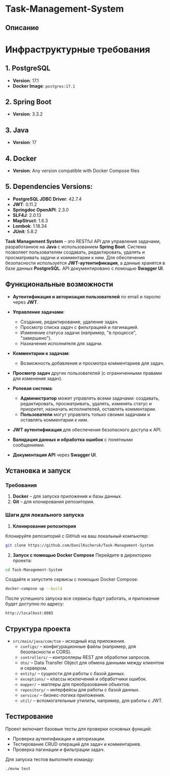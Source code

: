 # Task-Management-System

## Описание

# Инфраструктурные требования

## 1. **PostgreSQL**
   - **Version**: 17.1
   - **Docker Image**: `postgres:17.1`

## 2. **Spring Boot**
   - **Version**: 3.3.2

## 3. **Java**
   - **Version**: 17

## 4. **Docker**
   - **Version**: Any version compatible with Docker Compose files

## 5. **Dependencies Versions**:
   - **PostgreSQL JDBC Driver**: 42.7.4
   - **JWT**: 0.11.2
   - **Springdoc OpenAPI**: 2.3.0
   - **SLF4J**: 2.0.13
   - **MapStruct**: 1.6.3
   - **Lombok**: 1.18.34
   - **JUnit**: 5.8.2 

**Task Management System** – это RESTful API для управления задачами, разработанное на **Java** с использованием **Spring Boot**. Система позволяет пользователям создавать, редактировать, удалять и просматривать задачи и комментарии к ним. Для обеспечения безопасности используется **JWT-аутентификация**, а данные хранятся в базе данных **PostgreSQL**. API документировано с помощью **Swagger UI**.

## Функциональные возможности

- **Аутентификация и авторизация пользователей** по email и паролю через **JWT**.
  
- **Управление задачами**:
  - Создание, редактирование, удаление задач.
  - Просмотр списка задач с фильтрацией и пагинацией.
  - Изменение статуса задачи (например, "в процессе", "завершено").
  - Назначение исполнителя для задачи.

- **Комментарии к задачам**:
  - Возможность добавления и просмотра комментариев для задач.

- **Просмотр задач** других пользователей (с ограниченными правами для изменения задач).

- **Ролевая система**:
  - **Администратор** может управлять всеми задачами: создавать, редактировать, просматривать, удалять, изменять статус и приоритет, назначать исполнителей, оставлять комментарии.
  - **Пользователи** могут управлять только своими задачами и оставлять комментарии к ним.

- **JWT аутентификация** для обеспечения безопасного доступа к API.

- **Валидация данных и обработка ошибок** с понятными сообщениями.

- **Документация API** через **Swagger UI**.

## Установка и запуск

### Требования

1. **Docker** – для запуска приложения и базы данных.
2. **Git** – для клонирования репозитория.

### Шаги для локального запуска

1. **Клонирование репозитория**

  Клонируйте репозиторий с GitHub на ваш локальный компьютер:
  
  ```bash
  git clone https://github.com/DanilKucheruk/Task-Management-System
  ```
2. **Запуск с помощью Docker Compose**
  Перейдите в директорию проекта:
  ```bash
  cd Task-Management-System
  ```
  Создайте и запустите сервисы с помощью Docker Compose:
  ```bash
  docker-compose up --build
  ```
  После успешного запуска все сервисы будут работать, и приложение будет доступно по адресу:
  ```
  http://localhost:8085
  ```
## Структура проекта

- `src/main/java/com/tsm` – исходный код приложения.
  - `configs/` – конфигурационные файлы (например, для безопасности и CORS).
  - `controllers/` – контроллеры REST для обработки запросов.
  - `dto/` – Data Transfer Object для обмена данными между клиентом и сервером.
  - `entity/` – сущности для работы с базой данных.
  - `exceptions/` – классы исключений и обработчики ошибок.
  - `mapper/` – мапперы для преобразования объектов.
  - `repository/` – интерфейсы для работы с базой данных.
  - `service/` – бизнес-логика приложения.
  - `util/` – вспомогательные утилиты, например, для работы с JWT.

## Тестирование

Проект включает базовые тесты для проверки основных функций:

- Проверка аутентификации и авторизации.
- Тестирование CRUD операций для задач и комментариев.
- Проверка пагинации и фильтрации задач.

Для запуска тестов выполните команду:

```bash
./mvnw test
```
